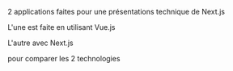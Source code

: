 2 applications faites pour une présentations technique de Next.js

L'une est faite en utilisant Vue.js 

L'autre avec Next.js 

pour comparer les 2 technologies
